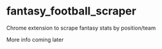 # fantasy_football_scraper
Chrome extension to scrape fantasy stats by position/team

More info coming later
